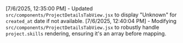 [7/6/2025, 12:35:00 PM] - Updated `src/components/ProjectDetailsTabView.jsx` to display "Unknown" for `created_at` date if not available.
[7/6/2025, 12:40:04 PM] - Modifying `src/components/ProjectDetailsTabView.jsx` to robustly handle `project.skills` rendering, ensuring it's an array before mapping.
